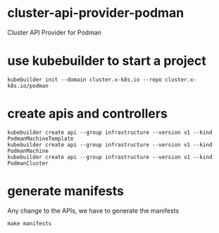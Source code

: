 # cluster-api-provider-podman
Cluster API Provider for Podman


# use kubebuilder to start a project
```shell
kubebuilder init --domain cluster.x-k8s.io --repo cluster.x-k8s.io/podman
```

# create apis and controllers
```shell
kubebuilder create api --group infrastructure --version v1 --kind PodmanMachineTemplate
kubebuilder create api --group infrastructure --version v1 --kind PodmanMachine
kubebuilder create api --group infrastructure --version v1 --kind PodmanCluster
```

# generate manifests
Any change to the APIs, we have to generate the manifests
```shell
make manifests
```